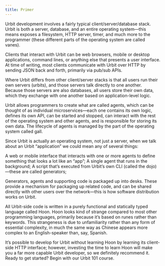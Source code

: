 ```yaml
---
title: Primer
---
```


Urbit development involves a fairly typical client/server/database stack. Urbit is both a server, database, and an entire operating system—this means exposes a filesystem, HTTP server, timer, and much more to the programmer (these different parts of the operating system are called vanes).

Clients that interact with Urbit can be web browsers, mobile or desktop applications, command lines, or anything else that presents a user interface. At time of writing, most clients communicate with Urbit over HTTP by sending JSON back and forth, primarily via pub/sub APIs.

Where Urbit differs from other client/server stacks is that all users run their own servers (urbits), and those servers talk directly to one another. Because those servers are also databases, all users store their own data, which they exchange with one another based on application-level logic.

Urbit allows programmers to create what are called agents, which can be thought of as individual microservices—each one contains its own logic, defines its own API, can be started and stopped, can interact with the rest of the operating system and other agents, and is responsible for storing its own data. The lifecycle of agents is managed by the part of the operating system called gall.

Since Urbit is actually an operating system, not just a server, when we talk about an Urbit “application” we could mean any of several things:

A web or mobile interface that interacts with one or more agents to define something that looks a lot like an “app”;
A single agent that runs in the background;
A script that’s executed from Urbit’s own CLI (called the dojo)—these are called generators;

Generators, agents and supporting code is packaged up into desks. These provide a mechanism for packaging up related code, and can be shared directly with other users over the network—this is how software distribution works on Urbit.

All Urbit-side code is written in a purely functional and statically typed language called Hoon. Hoon looks kind of strange compared to most other programming languages, primarily because it’s based on runes rather than keywords. This strangeness is due to unfamiliarity rather than any form of essential complexity, in much the same way as Chinese appears more complex to an English-speaker than, say, Spanish.

It’s possible to develop for Urbit without learning Hoon by learning its client-side HTTP interface; however, investing the time to learn Hoon will make you a far more capable Urbit developer, so we definitely recommend it. Ready to get started? Begin with our Urbit 101 course.
